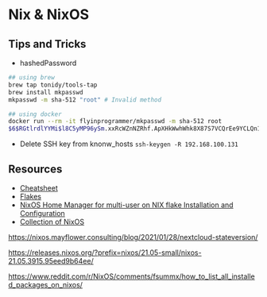 # Nix & NixOS

## Tips and Tricks

- hashedPassword
```sh
## using brew
brew tap tonidy/tools-tap
brew install mkpasswd
mkpasswd -m sha-512 "root" # Invalid method

## using docker
docker run --rm -it flyinprogrammer/mkpasswd -m sha-512 root
$6$RGtlrdlYYMi$l8C5yMP96ySm.xxRcWZnNZRhf.ApXHkWwhWhk8X87S7VCQrEe9YCLQn1hezH.qUHUn7VLiJc75zxs.4Nl3TG51
```

- Delete SSH key from knonw_hosts `ssh-keygen -R 192.168.100.131`

## Resources

- [Cheatsheet](https://nixos.wiki/wiki/Cheatsheet)
- [Flakes](https://nixos.wiki/wiki/Flakes)
- [NixOS Home Manager for multi-user on NIX flake Installation and Configuration](https://mudrii.medium.com/nixos-home-manager-on-native-nix-flake-installation-and-configuration-22d018654f0c)
- [Collection of NixOS](https://wiki.nikitavoloboev.xyz/operating-systems/linux/nixos)

https://nixos.mayflower.consulting/blog/2021/01/28/nextcloud-stateversion/

https://releases.nixos.org/?prefix=nixos/21.05-small/nixos-21.05.3915.95eed9b64ee/

https://www.reddit.com/r/NixOS/comments/fsummx/how_to_list_all_installed_packages_on_nixos/
